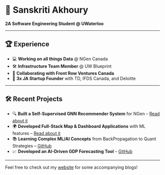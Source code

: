 # 🌟 Sanskriti Akhoury

**2A Software Engineering Student @ UWaterloo**

---

## 🏆 Experience

- 💻 **Working on all things Data** @ NGen Canada
- 🛠️ **Infrastructure Team Member** @ UW Blueprint
- 🚀 **Collaborating with Front Row Ventures Canada**
- 🎉 **3x JA Startup Founder** with TD, IFDS Canada, and Deloitte

---

## 🛠️ Recent Projects

- 🔍 **Built a Self-Supervised GNN Recommender System** for NGen – [Read about it](https://medium.com/red-buffer/implementation-and-understanding-of-graph-neural-networks-gnn-54084c8a0e24)
- 🌍 **Developed Full-Stack Map & Dashboard Applications** with ML features – [Read about it](#)
- 📚 **Learning Complex ML/AI Concepts** from BackPropagation to Quant Strategies – [GitHub](#)
- 📈 **Developed an AI-Driven GDP Forecasting Tool** – [GitHub](#)

---

Feel free to check out my [website](#) for some accompanying blogs!
